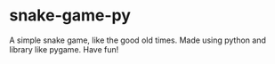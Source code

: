 # snake-game-py
A simple snake game, like the good old times. Made using python and library like pygame. Have fun! 
